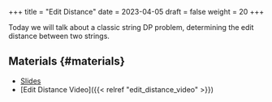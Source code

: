 +++
title = "Edit Distance"
date = 2023-04-05
draft = false
weight = 20
+++

Today we will talk about a classic string DP problem, determining the edit distance between two strings.


## Materials {#materials}

-   [Slides](/slides/edit-distance-slides.pdf)
-   [Edit Distance Video]({{< relref "edit_distance_video" >}})
